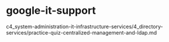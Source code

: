 # google-it-support
c4_system-administration-it-infrastructure-services/4_directory-services/practice-quiz-centralized-management-and-ldap.md
